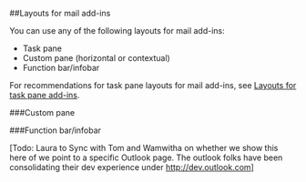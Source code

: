 ##Layouts for mail add-ins

You can use any of the following layouts for mail add-ins:

- Task pane
- Custom pane (horizontal or contextual)
- Function bar/infobar

For recommendations for task pane layouts for mail add-ins, see [Layouts for task pane add-ins](TaskpaneAddin.md).

###Custom pane

###Function bar/infobar


[Todo: Laura to Sync with Tom and Wamwitha on whether we show this here of we point to a specific Outlook page. The outlook folks have been consolidating their dev experience under http://dev.outlook.com] 
